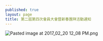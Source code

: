 ```yaml
---
published: true
layout: page
title: 第二屆第四次會員大會暨新春團拜活動通知
---
```


![Pasted image at 2017_02_20 12_08 PM.png]({{site.baseurl}}/static_files/upload_images/20180227.png)
